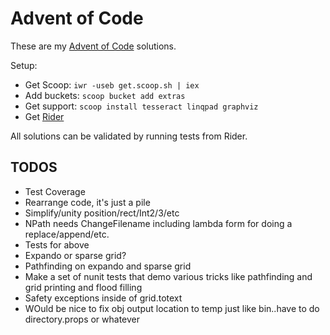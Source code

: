 # Advent of Code

These are my [Advent of Code](www.adventofcode.com) solutions.

Setup:

* Get Scoop: `iwr -useb get.scoop.sh | iex`
* Add buckets: `scoop bucket add extras`
* Get support: `scoop install tesseract linqpad graphviz`
* Get [Rider](https://www.jetbrains.com/rider/download/)

All solutions can be validated by running tests from Rider.

## TODOS

* Test Coverage
* Rearrange code, it's just a pile
* Simplify/unity position/rect/Int2/3/etc
* NPath needs ChangeFilename including lambda form for doing a replace/append/etc.
* Tests for above
* Expando or sparse grid?
* Pathfinding on expando and sparse grid
* Make a set of nunit tests that demo various tricks like pathfinding and grid printing and flood filling
* Safety exceptions inside of grid.totext
* WOuld be nice to fix obj output location to temp just like bin..have to do directory.props or whatever
